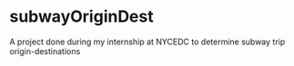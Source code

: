# subwayOriginDest
 A project done during my internship at NYCEDC to determine subway trip origin-destinations
